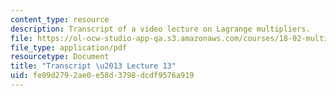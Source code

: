 ```yaml
---
content_type: resource
description: Transcript of a video lecture on Lagrange multipliers.
file: https://ol-ocw-studio-app-qa.s3.amazonaws.com/courses/18-02-multivariable-calculus-fall-2007/fe09d2792ae0e58d3798dcdf9576a919_18_022007L13.pdf
file_type: application/pdf
resourcetype: Document
title: "Transcript \u2013 Lecture 13"
uid: fe09d279-2ae0-e58d-3798-dcdf9576a919
---
```

